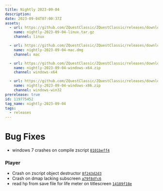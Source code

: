 ```yaml
---
title: Nightly 2023-09-04
description: 
date: 2023-09-04T07:00:37Z
assets: 
  - url: https://github.com/ZQuestClassic/ZQuestClassic/releases/download/nightly-2023-09-04/nightly-2023-09-04-linux.tar.gz
    name: nightly-2023-09-04-linux.tar.gz
    channel: linux

  - url: https://github.com/ZQuestClassic/ZQuestClassic/releases/download/nightly-2023-09-04/nightly-2023-09-04-mac.dmg
    name: nightly-2023-09-04-mac.dmg
    channel: mac

  - url: https://github.com/ZQuestClassic/ZQuestClassic/releases/download/nightly-2023-09-04/nightly-2023-09-04-windows-x64.zip
    name: nightly-2023-09-04-windows-x64.zip
    channel: windows-x64

  - url: https://github.com/ZQuestClassic/ZQuestClassic/releases/download/nightly-2023-09-04/nightly-2023-09-04-windows-x86.zip
    name: nightly-2023-09-04-windows-x86.zip
    channel: windows-win32
prerelease: true
id: 119775452
tag_name: nightly-2023-09-04
tags:
  - releases
---
```




# Bug Fixes

- windows 7 crashes on compile zscript [`0101beff4`](https://github.com/ArmageddonGames/ZQuestClassic/commit/0101beff4b4bcd0bb71b06738063c7838c044429)

### Player

- Crash on zscript object destructor [`8f243d2d3`](https://github.com/ArmageddonGames/ZQuestClassic/commit/8f243d2d35a5c74f37376d0b5386cfd59427eece)
- Crash on dmap lacking subscreen [`a79f8dfc6`](https://github.com/ArmageddonGames/ZQuestClassic/commit/a79f8dfc683e9869ad321ea1037a7c8acbe53e52)
- read hp from save file for life meter on titlescreen [`14189f18e`](https://github.com/ArmageddonGames/ZQuestClassic/commit/14189f18e1a4f4dbd90f68a650c1be947eb7c48b)

